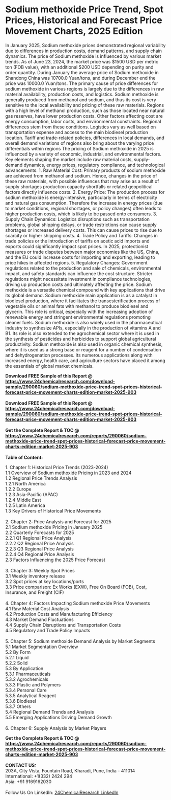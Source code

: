 <h1>Sodium methoxide Price Trend, Spot Prices, Historical and Forecast Price Movement Charts, 2025 Edition</h1><p>In January 2025, Sodium methoxide prices demonstrated regional variability due to differences in production costs, demand patterns, and supply chain dynamics. The price of Sodium methoxide is influenced by various market trends. As of June 23, 2024, the market price was $1500 USD per metric ton (FOB value), with an additional $200 USD depending on purity and order quantity. 
During January the average price of Sodium methoxide in Shandong China was 10700.0 Yuan/tons, and during December end the price was 10000.0 Yuan/tons.   
The primary cause of price differences for sodium methoxide in various regions is largely due to the differences in raw material availability, production costs, and logistics. Sodium methoxide is generally produced from methanol and sodium, and thus its cost is very sensitive to the local availability and pricing of these raw materials. Regions with a high level of methanol production, such as those located near natural gas reserves, have lower production costs. Other factors affecting cost are energy consumption, labor costs, and environmental constraints. Regional differences stem from these conditions. Logistics vary as well based on transportation expense and access to the main biodiesel production location. Tariff and trade-related policies, differences in local demands, and overall demand variations of regions also bring about the varying price differentials within regions
The pricing of Sodium methoxide in 2025 is influenced by a variety of economic, industrial, and environmental factors. Key elements shaping the market include raw material costs, supply-demand dynamics, energy prices, regulatory compliance, and technological advancements.
1. Raw Material Cost: Primary products of sodium methoxide are achieved from methanol and sodium. Hence, changes in the price of these raw materials, with possible influences that may arise as a result of supply shortages production capacity shortfalls or related geopolitical factors directly influence costs.
2. Energy Price: The production process for sodium methoxide is energy-intensive, particularly in terms of electricity and natural gas consumption. Therefore the increase in energy prices (due to market conditions, regional shortages, or policy changes) often leads to higher production costs, which is likely to be passed onto consumers. 
3. Supply Chain Dynamics: Logistics disruptions such as transportation problems, global shipping delays, or trade restrictions can cause supply shortages or increased delivery costs. This can cause prices to rise due to scarcity or higher shipping costs.
4. Trade Policy and Tariffs: Changes in trade policies or the introduction of tariffs on acetic acid imports and exports could significantly impact spot prices. In 2025, protectionist measures or trade disputes between major economies like the US, China, and the EU could increase costs for importing and exporting, leading to price hikes in affected regions.
5. Regulatory Changes: Government regulations related to the production and sale of chemicals, environmental impact, and safety standards can influence the cost structure. Stricter regulations might necessitate investment in compliance technologies, driving up production costs and ultimately affecting the price.
Sodium methoxide is a versatile chemical compound with key applications that drive its global demand. Sodium methoxide main application is as a catalyst in biodiesel production, where it facilitates the transesterification process of vegetable oils or animal fats with methanol to produce biodiesel and glycerin. This role is critical, especially with the increasing adoption of renewable energy and stringent environmental regulations promoting cleaner fuels. Sodium methoxide is also widely used in the pharmaceutical industry to synthesize APIs, especially in the production of vitamins A and B1. Its role is also extended to the agrochemical sector where it is used in the synthesis of pesticides and herbicides to support global agricultural productivity. Sodium methoxide is also used in organic chemical synthesis, where it is used as a strong base or reagent for a number of condensation and dehydrogenation processes. Its numerous applications along with increased energy, health care, and agriculture sectors have placed it among the essentials of global market chemicals.</p><div><b>Download FREE Sample of this Report @ 
            <a href="https://www.24chemicalresearch.com/download-sample/290060/sodium-methoxide-price-trend-spot-prices-historical-forecast-price-movement-charts-edition-market-2025-903">
            https://www.24chemicalresearch.com/download-sample/290060/sodium-methoxide-price-trend-spot-prices-historical-forecast-price-movement-charts-edition-market-2025-903</a></b></div><br><div><b>Download FREE Sample of this Report @ 
            <a href="https://www.24chemicalresearch.com/download-sample/290060/sodium-methoxide-price-trend-spot-prices-historical-forecast-price-movement-charts-edition-market-2025-903">
            https://www.24chemicalresearch.com/download-sample/290060/sodium-methoxide-price-trend-spot-prices-historical-forecast-price-movement-charts-edition-market-2025-903</a></b></div><br><div><b>Get the Complete Report & TOC @ 
            <a href="https://www.24chemicalresearch.com/reports/290060/sodium-methoxide-price-trend-spot-prices-historical-forecast-price-movement-charts-edition-market-2025-903">
            https://www.24chemicalresearch.com/reports/290060/sodium-methoxide-price-trend-spot-prices-historical-forecast-price-movement-charts-edition-market-2025-903</a></b></div><br>
            <b>Table of Content:</b><p>1. Chapter 1: Historical Price Trends (2023-2024)<br />
1.1 Overview of Sodium methoxide Pricing in 2023 and 2024<br />
1.2 Regional Price Trends Analysis<br />
1.2.1 North America<br />
1.2.2 Europe<br />
1.2.3 Asia-Pacific (APAC)<br />
1.2.4 Middle East<br />
1.2.5 Latin America<br />
1.3 Key Drivers of Historical Price Movements<br />
<br />
2. Chapter 2: Price Analysis and Forecast for 2025<br />
2.1 Sodium methoxide Pricing in January 2025<br />
2.2 Quarterly Forecasts for 2025<br />
2.2.1 Q1 Regional Price Analysis<br />
2.2.2 Q2 Regional Price Analysis<br />
2.2.3 Q3 Regional Price Analysis<br />
2.2.4 Q4 Regional Price Analysis<br />
2.3 Factors Influencing the 2025 Price Forecast<br />
<br />
3. Chapter 3: Weekly Spot Prices<br />
3.1 Weekly inventory release<br />
3.2 Spot prices at key locations/ports<br />
3.3 Price comparison: Ex Works (EXW), Free On Board (FOB), Cost, Insurance, and Freight (CIF)<br />
<br />
4. Chapter 4: Factors Impacting Sodium methoxide Price Movements<br />
4.1 Raw Material Cost Analysis<br />
4.2 Production Costs and Manufacturing Efficiency<br />
4.3 Market Demand Fluctuations<br />
4.4 Supply Chain Disruptions and Transportation Costs<br />
4.5 Regulatory and Trade Policy Impacts<br />
<br />
5. Chapter 5: Sodium methoxide Demand Analysis by Market Segments<br />
5.1 Market Segmentation Overview<br />
5.2 By Form<br />
5.2.1 Liquid<br />
5.2.2 Solid<br />
5.3 By Application<br />
5.3.1 Pharmaceuticals<br />
5.3.2 Agrochemicals<br />
5.3.3 Plastic and Polymers<br />
5.3.4 Personal Care<br />
5.3.5 Analytical Reagent<br />
5.3.6 Biodiesel<br />
5.3.7 Others<br />
5.4 Regional Demand Trends and Analysis<br />
5.5 Emerging Applications Driving Demand Growth<br />
<br />
6. Chapter 6: Supply Analysis by Market Players<br />
</p><div><b>Get the Complete Report & TOC @ 
            <a href="https://www.24chemicalresearch.com/reports/290060/sodium-methoxide-price-trend-spot-prices-historical-forecast-price-movement-charts-edition-market-2025-903">
            https://www.24chemicalresearch.com/reports/290060/sodium-methoxide-price-trend-spot-prices-historical-forecast-price-movement-charts-edition-market-2025-903</a></b></div><br><b>CONTACT US:</b><br>
            203A, City Vista, Fountain Road, Kharadi, Pune, India - 411014<br>
            International: +1(332) 2424 294<br>
            Asia: +91 9169162030 <br><br>
            Follow Us On LinkedIn: <a href="https://www.linkedin.com/company/24chemicalresearch/">24ChemicalResearch LinkedIn</a>